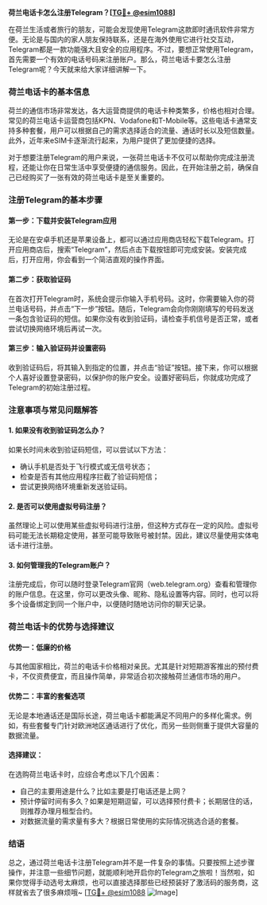 **荷兰电话卡怎么注册Telegram？[[TG💪+ @esim1088](https://t.me/s/esim1088)]**

在荷兰生活或者旅行的朋友，可能会发现使用Telegram这款即时通讯软件非常方便。无论是与国内的家人朋友保持联系，还是在海外使用它进行社交互动，Telegram都是一款功能强大且安全的应用程序。不过，要想正常使用Telegram，首先需要一个有效的电话号码来注册账户。那么，荷兰电话卡要怎么注册Telegram呢？今天就来给大家详细讲解一下。

### 荷兰电话卡的基本信息

荷兰的通信市场非常发达，各大运营商提供的电话卡种类繁多，价格也相对合理。常见的荷兰电话卡运营商包括KPN、Vodafone和T-Mobile等。这些电话卡通常支持多种套餐，用户可以根据自己的需求选择适合的流量、通话时长以及短信数量。此外，近年来eSIM卡逐渐流行起来，为用户提供了更加便捷的选择。

对于想要注册Telegram的用户来说，一张荷兰电话卡不仅可以帮助你完成注册流程，还能让你在日常生活中享受便捷的通信服务。因此，在开始注册之前，确保自己已经购买了一张有效的荷兰电话卡是至关重要的。

### 注册Telegram的基本步骤

#### 第一步：下载并安装Telegram应用

无论是在安卓手机还是苹果设备上，都可以通过应用商店轻松下载Telegram。打开应用商店后，搜索“Telegram”，然后点击下载按钮即可完成安装。安装完成后，打开应用，你会看到一个简洁直观的操作界面。

#### 第二步：获取验证码

在首次打开Telegram时，系统会提示你输入手机号码。这时，你需要输入你的荷兰电话号码，并点击“下一步”按钮。随后，Telegram会向你刚刚填写的号码发送一条包含验证码的短信。如果你没有收到验证码，请检查手机信号是否正常，或者尝试切换网络环境后再试一次。

#### 第三步：输入验证码并设置密码

收到验证码后，将其输入到指定的位置，并点击“验证”按钮。接下来，你可以根据个人喜好设置登录密码，以保护你的账户安全。设置好密码后，你就成功完成了Telegram的初始注册过程。

### 注意事项与常见问题解答

#### 1. 如果没有收到验证码怎么办？

如果长时间未收到验证码短信，可以尝试以下方法：
- 确认手机是否处于飞行模式或无信号状态；
- 检查是否有其他应用程序拦截了验证码短信；
- 尝试更换网络环境重新发送验证码。

#### 2. 是否可以使用虚拟号码注册？

虽然理论上可以使用某些虚拟号码进行注册，但这种方式存在一定的风险。虚拟号码可能无法长期稳定使用，甚至可能导致账号被封禁。因此，建议尽量使用实体电话卡进行注册。

#### 3. 如何管理我的Telegram账户？

注册完成后，你可以随时登录Telegram官网（web.telegram.org）查看和管理你的账户信息。在这里，你可以更改头像、昵称、隐私设置等内容。同时，也可以将多个设备绑定到同一个账户中，以便随时随地访问你的聊天记录。

### 荷兰电话卡的优势与选择建议

#### 优势一：低廉的价格

与其他国家相比，荷兰的电话卡价格相对亲民。尤其是针对短期游客推出的预付费卡，不仅资费便宜，而且操作简单，非常适合初次接触荷兰通信市场的用户。

#### 优势二：丰富的套餐选项

无论是本地通话还是国际长途，荷兰电话卡都能满足不同用户的多样化需求。例如，有些套餐专门针对欧洲地区通话进行了优化，而另一些则侧重于提供大容量的数据流量。

#### 选择建议：

在选购荷兰电话卡时，应综合考虑以下几个因素：
- 自己的主要用途是什么？比如主要是打电话还是上网？
- 预计停留时间有多久？如果是短期逗留，可以选择预付费卡；长期居住的话，则推荐办理月租型合约。
- 对数据流量的需求量有多大？根据日常使用的实际情况挑选合适的套餐。

### 结语

总之，通过荷兰电话卡注册Telegram并不是一件复杂的事情。只要按照上述步骤操作，并注意一些细节问题，就能顺利地开启你的Telegram之旅啦！当然啦，如果你觉得手动选号太麻烦，也可以直接选择那些已经预装好了激活码的服务商，这样就省去了很多麻烦哦~ [[TG💪+ @esim1088](https://t.me/s/esim1088) ![Image](https://i.postimg.cc/4NQfJmqS/Snipaste-2025-05-13-00-14-12.png)]